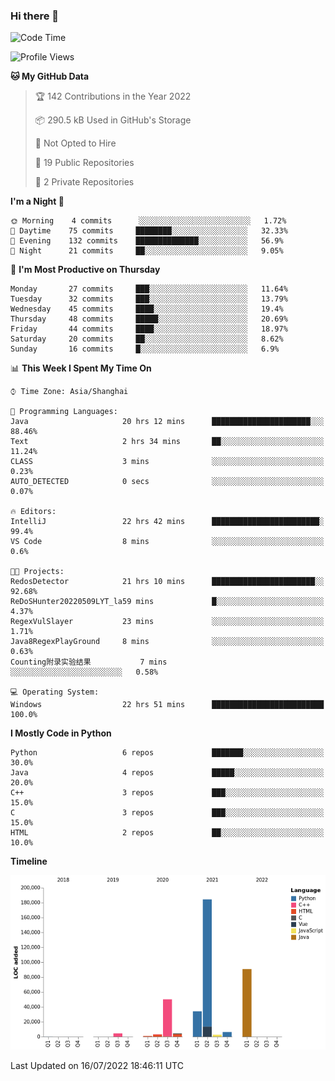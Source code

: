 ### Hi there 👋

<!--START_SECTION:waka-->
![Code Time](http://img.shields.io/badge/Code%20Time-0%20secs-blue)

![Profile Views](http://img.shields.io/badge/Profile%20Views-0-blue)

**🐱 My GitHub Data** 

> 🏆 142 Contributions in the Year 2022
 > 
> 📦 290.5 kB Used in GitHub's Storage 
 > 
> 🚫 Not Opted to Hire
 > 
> 📜 19 Public Repositories 
 > 
> 🔑 2 Private Repositories  
 > 
**I'm a Night 🦉** 

```text
🌞 Morning    4 commits      ░░░░░░░░░░░░░░░░░░░░░░░░░   1.72% 
🌆 Daytime    75 commits     ████████░░░░░░░░░░░░░░░░░   32.33% 
🌃 Evening    132 commits    ██████████████░░░░░░░░░░░   56.9% 
🌙 Night      21 commits     ██░░░░░░░░░░░░░░░░░░░░░░░   9.05%

```
📅 **I'm Most Productive on Thursday** 

```text
Monday       27 commits     ███░░░░░░░░░░░░░░░░░░░░░░   11.64% 
Tuesday      32 commits     ███░░░░░░░░░░░░░░░░░░░░░░   13.79% 
Wednesday    45 commits     ████░░░░░░░░░░░░░░░░░░░░░   19.4% 
Thursday     48 commits     █████░░░░░░░░░░░░░░░░░░░░   20.69% 
Friday       44 commits     ████░░░░░░░░░░░░░░░░░░░░░   18.97% 
Saturday     20 commits     ██░░░░░░░░░░░░░░░░░░░░░░░   8.62% 
Sunday       16 commits     █░░░░░░░░░░░░░░░░░░░░░░░░   6.9%

```


📊 **This Week I Spent My Time On** 

```text
⌚︎ Time Zone: Asia/Shanghai

💬 Programming Languages: 
Java                     20 hrs 12 mins      ██████████████████████░░░   88.46% 
Text                     2 hrs 34 mins       ██░░░░░░░░░░░░░░░░░░░░░░░   11.24% 
CLASS                    3 mins              ░░░░░░░░░░░░░░░░░░░░░░░░░   0.23% 
AUTO_DETECTED            0 secs              ░░░░░░░░░░░░░░░░░░░░░░░░░   0.07%

🔥 Editors: 
IntelliJ                 22 hrs 42 mins      ████████████████████████░   99.4% 
VS Code                  8 mins              ░░░░░░░░░░░░░░░░░░░░░░░░░   0.6%

🐱‍💻 Projects: 
RedosDetector            21 hrs 10 mins      ███████████████████████░░   92.68% 
ReDoSHunter20220509LYT_la59 mins             █░░░░░░░░░░░░░░░░░░░░░░░░   4.37% 
RegexVulSlayer           23 mins             ░░░░░░░░░░░░░░░░░░░░░░░░░   1.71% 
Java8RegexPlayGround     8 mins              ░░░░░░░░░░░░░░░░░░░░░░░░░   0.63% 
Counting附录实验结果           7 mins              ░░░░░░░░░░░░░░░░░░░░░░░░░   0.58%

💻 Operating System: 
Windows                  22 hrs 51 mins      █████████████████████████   100.0%

```

**I Mostly Code in Python** 

```text
Python                   6 repos             ███████░░░░░░░░░░░░░░░░░░   30.0% 
Java                     4 repos             █████░░░░░░░░░░░░░░░░░░░░   20.0% 
C++                      3 repos             ███░░░░░░░░░░░░░░░░░░░░░░   15.0% 
C                        3 repos             ███░░░░░░░░░░░░░░░░░░░░░░   15.0% 
HTML                     2 repos             ██░░░░░░░░░░░░░░░░░░░░░░░   10.0%

```


**Timeline**

![Chart not found](https://raw.githubusercontent.com/SuperMaxine/SuperMaxine/main/charts/bar_graph.png) 


 Last Updated on 16/07/2022 18:46:11 UTC
<!--END_SECTION:waka-->

<!--
**SuperMaxine/SuperMaxine** is a ✨ _special_ ✨ repository because its `README.md` (this file) appears on your GitHub profile.

Here are some ideas to get you started:

- 🔭 I’m currently working on ...
- 🌱 I’m currently learning ...
- 👯 I’m looking to collaborate on ...
- 🤔 I’m looking for help with ...
- 💬 Ask me about ...
- 📫 How to reach me: ...
- 😄 Pronouns: ...
- ⚡ Fun fact: ...
-->

